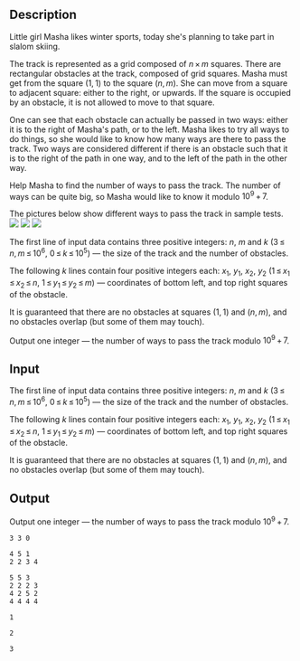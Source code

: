 ## Description

<div><p>Little girl Masha likes winter sports, today she's planning to take part in slalom skiing.</p><p>The track is represented as a grid composed of <span class="tex-span"><i>n</i> × <i>m</i></span> squares. There are rectangular obstacles at the track, composed of grid squares. Masha must get from the square <span class="tex-span">(1, 1)</span> to the square <span class="tex-span">(<i>n</i>, <i>m</i>)</span>. She can move from a square to adjacent square: either to the right, or upwards. If the square is occupied by an obstacle, it is not allowed to move to that square.</p><p>One can see that each obstacle can actually be passed in two ways: either it is to the right of Masha's path, or to the left. Masha likes to try all ways to do things, so she would like to know how many ways are there to pass the track. Two ways are considered different if there is an obstacle such that it is to the right of the path in one way, and to the left of the path in the other way.</p><p>Help Masha to find the number of ways to pass the track. The number of ways can be quite big, so Masha would like to know it modulo <span class="tex-span">10<sup class="upper-index">9</sup> + 7</span>.</p><p>The pictures below show different ways to pass the track in sample tests. <img class="tex-graphics" src="file://8H7XBSEx.png" style="max-width: 100.0%;max-height: 100.0%;"> <img class="tex-graphics" src="file://CsB3lNVs.png" style="max-width: 100.0%;max-height: 100.0%;"> <img class="tex-graphics" src="file://AGs25TxJ.png" style="max-width: 100.0%;max-height: 100.0%;"></p></div><div class="input-specification"><p>The first line of input data contains three positive integers: <span class="tex-span"><i>n</i></span>, <span class="tex-span"><i>m</i></span> and <span class="tex-span"><i>k</i></span> (<span class="tex-span">3 ≤ <i>n</i>, <i>m</i> ≤ 10<sup class="upper-index">6</sup></span>, <span class="tex-span">0 ≤ <i>k</i> ≤ 10<sup class="upper-index">5</sup></span>)&nbsp;— the size of the track and the number of obstacles.</p><p>The following <span class="tex-span"><i>k</i></span> lines contain four positive integers each: <span class="tex-span"><i>x</i><sub class="lower-index">1</sub></span>, <span class="tex-span"><i>y</i><sub class="lower-index">1</sub></span>, <span class="tex-span"><i>x</i><sub class="lower-index">2</sub></span>, <span class="tex-span"><i>y</i><sub class="lower-index">2</sub></span> (<span class="tex-span">1 ≤ <i>x</i><sub class="lower-index">1</sub> ≤ <i>x</i><sub class="lower-index">2</sub> ≤ <i>n</i></span>, <span class="tex-span">1 ≤ <i>y</i><sub class="lower-index">1</sub> ≤ <i>y</i><sub class="lower-index">2</sub> ≤ <i>m</i></span>)&nbsp;— coordinates of bottom left, and top right squares of the obstacle. </p><p>It is guaranteed that there are no obstacles at squares <span class="tex-span">(1, 1)</span> and <span class="tex-span">(<i>n</i>, <i>m</i>)</span>, and no obstacles overlap (but some of them may touch).</p></div><div class="output-specification"><p>Output one integer&nbsp;— the number of ways to pass the track modulo <span class="tex-span">10<sup class="upper-index">9</sup> + 7</span>.</p></div>

## Input

<p>The first line of input data contains three positive integers: <span class="tex-span"><i>n</i></span>, <span class="tex-span"><i>m</i></span> and <span class="tex-span"><i>k</i></span> (<span class="tex-span">3 ≤ <i>n</i>, <i>m</i> ≤ 10<sup class="upper-index">6</sup></span>, <span class="tex-span">0 ≤ <i>k</i> ≤ 10<sup class="upper-index">5</sup></span>)&nbsp;— the size of the track and the number of obstacles.</p><p>The following <span class="tex-span"><i>k</i></span> lines contain four positive integers each: <span class="tex-span"><i>x</i><sub class="lower-index">1</sub></span>, <span class="tex-span"><i>y</i><sub class="lower-index">1</sub></span>, <span class="tex-span"><i>x</i><sub class="lower-index">2</sub></span>, <span class="tex-span"><i>y</i><sub class="lower-index">2</sub></span> (<span class="tex-span">1 ≤ <i>x</i><sub class="lower-index">1</sub> ≤ <i>x</i><sub class="lower-index">2</sub> ≤ <i>n</i></span>, <span class="tex-span">1 ≤ <i>y</i><sub class="lower-index">1</sub> ≤ <i>y</i><sub class="lower-index">2</sub> ≤ <i>m</i></span>)&nbsp;— coordinates of bottom left, and top right squares of the obstacle. </p><p>It is guaranteed that there are no obstacles at squares <span class="tex-span">(1, 1)</span> and <span class="tex-span">(<i>n</i>, <i>m</i>)</span>, and no obstacles overlap (but some of them may touch).</p>

## Output

<p>Output one integer&nbsp;— the number of ways to pass the track modulo <span class="tex-span">10<sup class="upper-index">9</sup> + 7</span>.</p>





```input1
3 3 0

```




```input2
4 5 1
2 2 3 4

```




```input3
5 5 3
2 2 2 3
4 2 5 2
4 4 4 4

```




```output1
1

```




```output2
2

```




```output3
3

```


